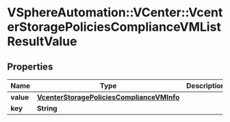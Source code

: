# VSphereAutomation::VCenter::VcenterStoragePoliciesComplianceVMListResultValue

## Properties
Name | Type | Description | Notes
------------ | ------------- | ------------- | -------------
**value** | [**VcenterStoragePoliciesComplianceVMInfo**](VcenterStoragePoliciesComplianceVMInfo.md) |  | [optional] 
**key** | **String** |  | [optional] 


